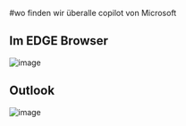 #wo finden wir überalle copilot von Microsoft
## Im EDGE Browser

![image](https://github.com/thomas-lauer/copilot/assets/7205231/1a092b64-0a06-47bc-8e1a-f68537fc1452)

## Outlook
![image](https://github.com/thomas-lauer/copilot/assets/7205231/16fb4044-e8f0-40fa-918c-1796165bedbc)
